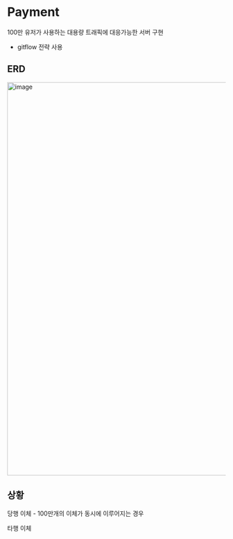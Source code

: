 # Payment

100만 유저가 사용하는 대용량 트래픽에 대응가능한 서버 구현

- gitflow 전략 사용


## ERD


<img width="907" alt="image" src="https://github.com/sangyunpark99/Payment/assets/96441638/caba715e-eebb-45fe-b23d-2d633164be2b">


## 상황

당행 이체 - 100만개의 이체가 동시에 이루어지는 경우

타행 이체
